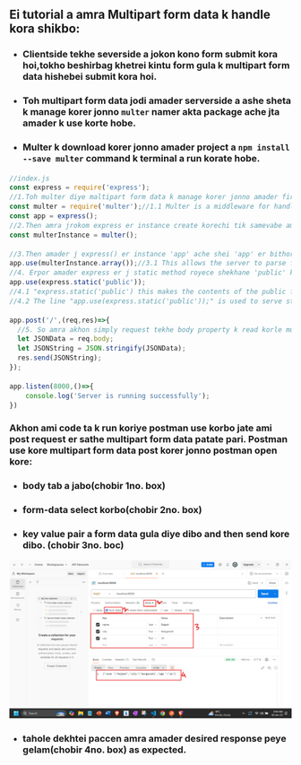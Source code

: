 ## Ei tutorial a amra Multipart form data k handle kora shikbo:
- ### Clientside tekhe severside a jokon kono form submit kora hoi,tokho beshirbag khetrei kintu form gula k multipart form data hishebei submit kora hoi.
- ### Toh multipart form data jodi amader serverside a ashe sheta k manage korer jonno `multer` namer akta package ache jta amader k use korte hobe.
- ### Multer k download korer jonno amader project a `npm install --save multer` command k terminal a run korate hobe.


```javascript
//index.js 
const express = require('express');
//1.Toh multer diye maltipart form data k manage korer jonno amader firstei amra import kore nibo.
const multer = require('multer');//1.1 Multer is a middleware for handling multipart/form-data.
const app = express();
//2.Then amra jrokom express er instance create korechi tik samevabe amader multer er o instance create kore nithe hobe:
const multerInstance = multer();

//3.Then amader j express() er instance 'app' ache shei 'app' er bithore multerInstance.array() k use korbo.
app.use(multerInstance.array());//3.1 This allows the server to parse form data into an array of objects.
//4. Erpor amader express er j static method royece shekhane 'public' k parameter hishebe pass koriye shei methodta k 'app' er moddhe use korte hobe: 
app.use(express.static('public'));
//4.1 "express.static('public') this makes the contents of the public folder accessible to clients (browsers) as static assets.
//4.2 The line "app.use(express.static('public'));" is used to serve static files from the public directory.

app.post('/',(req,res)=>{
  //5. So amra akhon simply request tekhe body property k read korle multipart form data peye jabo. And then ata k stringify kore dilei amra ata k jvabe icce shevabe use korte pari.
  let JSONData = req.body;
  let JSONString = JSON.stringify(JSONData);
  res.send(JSONString);
}); 

app.listen(8000,()=>{
    console.log('Server is running successfully');
})
```
### Akhon ami code ta k run koriye postman use korbo jate ami post request er sathe multipart form data patate pari. Postman use kore multipart form data post korer jonno postman open kore:
- ### body tab a jabo(chobir 1no. box)
- ### form-data select korbo(chobir 2no. box)
- ### key value pair a form data gula diye dibo and then send kore dibo. (chobir 3no. boc)
![](./images/1.png)

- ### tahole dekhtei paccen amra amader desired response peye gelam(chobir 4no. box) as expected.

